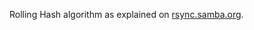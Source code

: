 Rolling Hash algorithm as explained on
[rsync.samba.org](http://rsync.samba.org/tech_report/node3.html).
